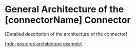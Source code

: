 # General Architecture of the [connectorName] Connector

[Detailed description of the architecture of the connector]

[[ndc-postgres architecture example]](https://github.com/hasura/ndc-postgres/blob/main/docs/architecture.md)